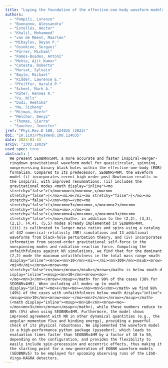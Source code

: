 ```yaml
---
title: "Laying the foundation of the effective-one-body waveform models SEOBNRv5: Improved accuracy and efficiency for spinning nonprecessing binary black holes"
authors:
  - "Pompili, Lorenzo"
  - "Buonanno, Alessandra"
  - "Estellés, Héctor"
  - "Khalil, Mohammed"
  - "van de Meent, Maarten"
  - "Mihaylov, Deyan P."
  - "Ossokine, Serguei"
  - "Pürrer, Michael"
  - "Ramos-Buades, Antoni"
  - "Mehta, Ajit Kumar"
  - "Cotesta, Roberto"
  - "Marsat, Sylvain"
  - "Boyle, Michael"
  - "Kidder, Lawrence E."
  - "Pfeiffer, Harald P."
  - "Scheel, Mark A."
  - "Rüter, Hannes R."
  - "Vu, Nils"
  - "Dudi, Reetika"
  - "Ma, Sizheng"
  - "Mitman, Keefe"
  - "Melchor, Denyz"
  - "Thomas, Sierra"
  - "Sanchez, Jennifer"
jref: "Phys.Rev.D 108, 124035 (2023)"
doi: "10.1103/PhysRevD.108.124035"
date: 2023-03-31
arxiv: "2303.18039"
used_spec: true
abstract: |
  We present SEOBNRv5HM, a more accurate and faster inspiral-merger-
  ringdown gravitational waveform model for quasicircular, spinning,
  nonprecessing binary black holes within the effective-one-body (EOB)
  formalism. Compared to its predecessor, SEOBNRv4HM, the waveform
  model (i) incorporates recent high-order post-Newtonian results in
  the inspiral, with improved resummations, (ii) includes the
  gravitational modes <math display="inline"><mo
  stretchy="false">(</mo><mo>ℓ</mo><mo>,</mo><mo
  stretchy="false">|</mo><mi>m</mi><mo stretchy="false">|</mo><mo
  stretchy="false">)</mo><mo>=</mo><mo
  stretchy="false">(</mo><mn>3</mn><mo>,</mo><mn>2</mn><mo
  stretchy="false">)</mo><mo>,</mo><mo
  stretchy="false">(</mo><mn>4</mn><mo>,</mo><mn>3</mn><mo
  stretchy="false">)</mo></math>, in addition to the (2,2), (3,3),
  (2,1), (4,4), (5,5) modes already implemented in SEOBNRv4HM,
  (iii) is calibrated to larger mass ratios and spins using a catalog
  of 442 numerical-relativity (NR) simulations and 13 additional
  waveforms from black-hole perturbation theory, and (iv) incorporates
  information from second-order gravitational self-force in the
  nonspinning modes and radiation-reaction force. Computing the
  unfaithfulness against NR simulations, we find that for the dominant
  (2,2) mode the maximum unfaithfulness in the total mass range <math 
  display="inline"><mrow><mn>10</mn><mi>–</mi><mn>300</mn><msub><mrow>
  <mi>M</mi></mrow><mrow><mo
  stretchy="false">⊙</mo></mrow></msub></mrow></math> is below <math d
  isplay="inline"><msup><mn>10</mn><mrow><mo>-
  </mo><mn>3</mn></mrow></msup></math> for 90% of the cases (38% for
  SEOBNRv4HM). When including all modes up to <math
  display="inline"><mo>ℓ</mo><mo>=</mo><mn>5</mn></math> we find 98%
  (49%) of the cases with unfaithfulness below <math display="inline">
  <msup><mn>10</mn><mrow><mo>-</mo><mn>2</mn></mrow></msup></math>
  (<math display="inline"><msup><mn>10</mn><mrow><mo>-
  </mo><mn>3</mn></mrow></msup></math>), while these numbers reduce to
  88% (5%) when using SEOBNRv4HM. Furthermore, the model shows
  improved agreement with NR in other dynamical quantities (e.g., the
  angular momentum flux and binding energy), providing a powerful
  check of its physical robustness. We implemented the waveform model
  in a high-performance python package (pyseobnr), which leads to
  evaluation times faster than SEOBNRv4HM by a factor of 10 to 50,
  depending on the configuration, and provides the flexibility to
  easily include spin-precession and eccentric effects, thus making it
  the starting point for a new generation of EOBNR waveform models
  (SEOBNRv5) to be employed for upcoming observing runs of the LIGO-
  Virgo-KAGRA detectors.
---
```

